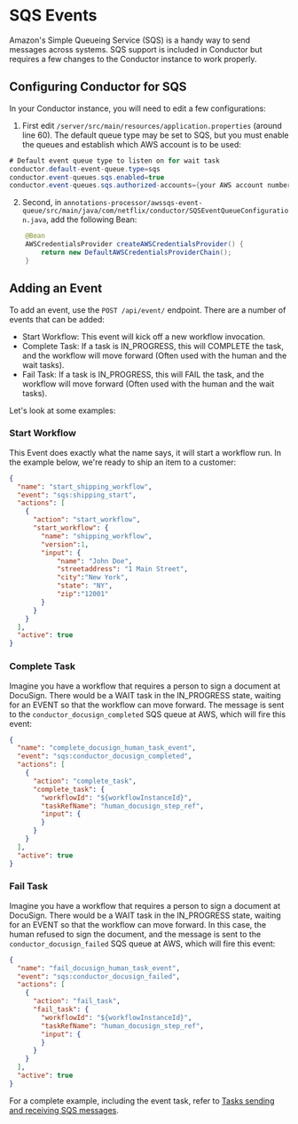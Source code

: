 # SQS Events

Amazon's Simple Queueing Service (SQS) is a handy way to send messages across systems.  SQS support is included in Conductor but requires a few changes to the Conductor instance to work properly.

## Configuring Conductor for SQS

In your Conductor instance, you will need to edit a few configurations:

1. First edit  `/server/src/main/resources/application.properties` (around line 60).  The default queue type may be set to SQS, but you must enable the queues and establish which AWS account is to be used:

```java
# Default event queue type to listen on for wait task
conductor.default-event-queue.type=sqs
conductor.event-queues.sqs.enabled=true
conductor.event-queues.sqs.authorized-accounts={your AWS account number}
```

2. Second, in `annotations-processor/awssqs-event-queue/src/main/java/com/netflix/conductor/SQSEventQueueConfiguration.java`, add the following Bean:

```java
    @Bean
    AWSCredentialsProvider createAWSCredentialsProvider() {
        return new DefaultAWSCredentialsProviderChain();
    }

```

## Adding an Event

To add an event, use the `POST /api/event/` endpoint.  There are a number of events that can be added:

* Start Workflow: This event will kick off a new workflow invocation.
* Complete Task: If a task is IN_PROGRESS, this will COMPLETE the task, and the workflow will move forward (Often used with the human and the wait tasks).
* Fail Task: If a task is IN_PROGRESS, this will FAIL the task, and the workflow will move forward (Often used with the human and the wait tasks).

Let's look at some examples:


### Start Workflow

This Event does exactly what the name says, it will start a workflow run. In the example below, we're ready to ship an item to a customer:

```json
{
  "name": "start_shipping_workflow",
  "event": "sqs:shipping_start",
  "actions": [
    {
      "action": "start_workflow",
      "start_workflow": {
        "name": "shipping_workflow",
        "version":1,
        "input": {
            "name": "John Doe",
            "streetaddress": "1 Main Street",
            "city":"New York",
            "state": "NY",
            "zip":"12001"
        }
      }
    }
  ],
  "active": true
}
```


### Complete Task

Imagine you have a workflow that requires a person to sign a document at DocuSign.  There would be a WAIT task in the IN_PROGRESS state, waiting for an EVENT so that the workflow can move forward. The message is sent to the `conductor_docusign_completed` SQS queue at AWS, which will fire this event:

```json
{
  "name": "complete_docusign_human_task_event",
  "event": "sqs:conductor_docusign_completed",
  "actions": [
    {
      "action": "complete_task",
      "complete_task": {
        "workflowId": "${workflowInstanceId}",
		"taskRefName": "human_docusign_step_ref",
        "input": {
        }
      }
    }
  ],
  "active": true
}
```

### Fail Task

Imagine you have a workflow that requires a person to sign a document at DocuSign.  There would be a WAIT task in the IN_PROGRESS state, waiting for an EVENT so that the workflow can move forward. In this case, the human refused to sign the document, and the message is sent to the `conductor_docusign_failed` SQS queue at AWS, which will fire this event:

```json
{
  "name": "fail_docusign_human_task_event",
  "event": "sqs:conductor_docusign_failed",
  "actions": [
    {
      "action": "fail_task",
      "fail_task": {
        "workflowId": "${workflowInstanceId}",
		"taskRefName": "human_docusign_step_ref",
        "input": {
        }
      }
    }
  ],
  "active": true
}
```

For a complete example, including the event task, refer to [Tasks sending and receiving SQS messages](/content/docs/how-tos/Tasks/SQS-event-task).